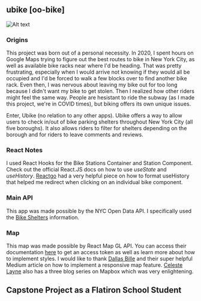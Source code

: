 ## ubike [oo-bike]

![Alt text](https://media.giphy.com/media/3oz8xE7gjBmo2wFrS8/giphy.gif)

### Origins
This project was born out of a personal necessity. In 2020, I spent hours on Google Maps trying to figure out the best routes to bike in New York City, as well as available bike racks near where I'd be heading. That was pretty frustrating, especially when I would arrive not knowing if they would all be occupied and I'd be forced to walk a few blocks over to find another bike rack. Even then, I was nervous about leaving my bike out for too long because I didn't want my bike to get stolen. Then I realized how other riders might feel the same way. People are hesistant to ride the subway (as I made this project, we're in COVID times), but biking offers its own unique issues.

Enter, Ubike (no relation to any other apps). Ubike offers a way to allow users to check in/out of bike parking shelters throughout New York City (all five boroughs). It also allows riders to filter for shelters depending on the borough and for riders to leave comments and reviews. 

### React Notes
I used React Hooks for the Bike Stations Container and Station Component. Check out the official React.JS docs on how to use *useState* and *useHistory*. [Reactgo](https://reactgo.com/react-router-usehistory-hook/) had a very helpful piece on how to format useHistory that helped me redirect when clicking on an individual bike component.

### Main API
This app was made possible by the NYC Open Data API. I specifically used the [Bike Shelters](https://data.cityofnewyork.us/Transportation/Bicycle-Parking-Shelters/thbt-gfu9) information. 
### Map
This map was made possible by React Map GL API. You can access their documentation [here](https://docs.mapbox.com/mapbox-gl-js/api/) to get an access token as well as learn more about how to implement styles. I would like to thank [Dallas Bille](https://medium.com/swlh/getting-started-with-react-and-mapbox-gl-js-daa96477dd2c) and their super helpful Medium article on how to implement a responsive map feature. [Celeste Layne](https://www.celestelayne.com/blog) also has a three blog series on Mapbox which was very enlightening.

## Capstone Project as a Flatiron School Student
